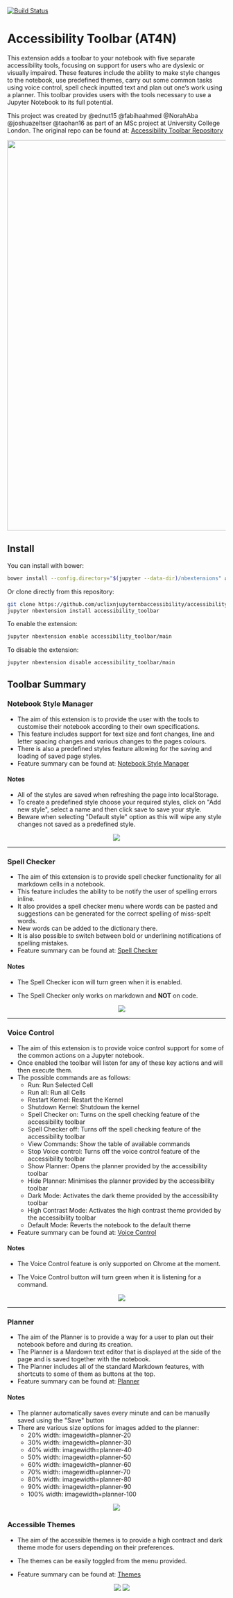 [![Build Status](https://dev.azure.com/msjupyter/msjupyter/_apis/build/status/uclixnjupyternbaccessibility.jupyter_contrib_nbextensions?branchName=master)](https://dev.azure.com/msjupyter/msjupyter/_build/latest?definitionId=4&branchName=master)
# Accessibility Toolbar (AT4N)

This extension adds a toolbar to your notebook with five separate accessibility tools, focusing on support for users who are dyslexic or visually impaired. These features include the ability to make style changes to the notebook, use predefined themes, carry out some common tasks using voice control, spell check inputted text and plan out one’s work using a planner. This toolbar provides users with the tools necessary to use a Jupyter Notebook to its full potential.

This project was created by @ednut15 @fabihaahmed @NorahAba @joshuazeltser @taohan16 as part of an MSc project at University College London. The original repo can be found at: [Accessibility Toolbar Repository](https://github.com/uclixnjupyternbaccessibility/jupyter_contrib_nbextensions) 

<p align="center">
  <img width="900" src="./images/summary.gif">
</p>

## Install

You can install with bower:

```bash
bower install --config.directory="$(jupyter --data-dir)/nbextensions" accessibility_toolbar
```

Or clone directly from this repository:

```bash
git clone https://github.com/uclixnjupyternbaccessibility/accessibility_toolbar.git
jupyter nbextension install accessibility_toolbar
```

To enable the extension:

```bash
jupyter nbextension enable accessibility_toolbar/main
```

To disable the extension:

```bash
jupyter nbextension disable accessibility_toolbar/main
```

## Toolbar Summary

### Notebook Style Manager

- The aim of this extension is to provide the user with the tools to customise their notebook according to their own
  specifications.
- This feature includes support for text size and font changes, line and letter spacing changes and
  various changes to the pages colours.
- There is also a predefined styles feature allowing for the saving and loading
  of saved page styles.
- Feature summary can be found at: [Notebook Style Manager](https://youtu.be/8Butk1EhpSw)

#### Notes

- All of the styles are saved when refreshing the page into localStorage.
- To create a predefined style choose your required styles, click on "Add new style", select a name and then
  click save to save your style.
- Beware when selecting "Default style" option as this will wipe any style changes not saved as a predefined
  style.

<p align="center">
  <img src="./images/styles.png">
</p>

---

### Spell Checker

- The aim of this extension is to provide spell checker functionality for all markdown cells in a notebook.
- This feature includes the ability to be notify the user of spelling errors inline.
- It also provides a spell checker menu where words can be pasted and suggestions can be generated for the correct
  spelling of miss-spelt words.
- New words can be added to the dictionary there.
- It is also possible to switch between bold or underlining notifications of spelling mistakes.
- Feature summary can be found at: [Spell Checker](https://youtu.be/WfMLjviZlMc)

#### Notes

- The Spell Checker icon will turn green when it is enabled.
- The Spell Checker only works on markdown and **NOT** on code.
  
  <p align="center">
  <img src="./images/spellchecker.png">
</p>

---

### Voice Control

- The aim of this extension is to provide voice control support for some of the common actions on a Jupyter notebook.
- Once enabled the toolbar will listen for any of these key actions and will then execute them.
- The possible commands are as follows:
  - Run: Run Selected Cell
  - Run all: Run all Cells
  - Restart Kernel: Restart the Kernel
  - Shutdown Kernel: Shutdown the kernel
  - Spell Checker on: Turns on the spell checking feature of the accessibility toolbar
  - Spell Checker off: Turns off the spell checking feature of the accessibility toolbar
  - View Commands: Show the table of available commands
  - Stop Voice control: Turns off the voice control feature of the accessibility toolbar
  - Show Planner: Opens the planner provided by the accessibility toolbar
  - Hide Planner: Minimises the planner provided by the accessibility toolbar
  - Dark Mode: Activates the dark theme provided by the accessibility toolbar
  - High Contrast Mode: Activates the high contrast theme provided by the accessibility toolbar
  - Default Mode: Reverts the notebook to the default theme
- Feature summary can be found at: [Voice Control](https://youtu.be/UepPF3ECV_s)

#### Notes

- The Voice Control feature is only supported on Chrome at the moment.
- The Voice Control button will turn green when it is listening for a command.

  <p align="center">
  <img src="./images/voice.png">
</p>

---

### Planner

- The aim of the Planner is to provide a way for a user to plan out their notebook before and during its creation.
- The Planner is a Mardown text editor that is displayed at the side of the page and is saved together with the
  notebook.
- The Planner includes all of the standard Markdown features, with shortcuts to some of them as buttons at the top.
- Feature summary can be found at: [Planner](https://youtu.be/smV4PZKINiM)

#### Notes

- The planner automatically saves every minute and can be manually saved using the "Save" button
- There are various size options for images added to the planner:
  - 20% width: imagewidth=planner-20
  - 30% width: imagewidth=planner-30
  - 40% width: imagewidth=planner-40
  - 50% width: imagewidth=planner-50
  - 60% width: imagewidth=planner-60
  - 70% width: imagewidth=planner-70
  - 80% width: imagewidth=planner-80
  - 90% width: imagewidth=planner-90
  - 100% width: imagewidth=planner-100

<p align="center">
  <img src="./images/planner.png">
</p>

### Accessible Themes

- The aim of the accessible themes is to provide a high contract and dark theme mode for users depending on their
  preferences.
- The themes can be easily toggled from the menu provided.
- Feature summary can be found at: [Themes](https://youtu.be/EbC200P6KwM)

  <p align="center">
  <img src="./images/darkmode.png">
  <img src="./images/contrastmode.png">
</p>
